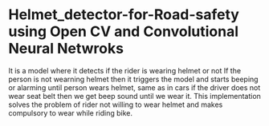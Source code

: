 # Helmet_detector-for-Road-safety using Open CV and Convolutional Neural Netwroks
It is a model where it detects if the rider is wearing helmet or not
If the person is not wearning helmet then it triggers the model and starts beeping or alarming until person wears helmet, same as in cars if the driver does not wear seat belt then we get beep sound until we wear it.
This implementation solves the problem of rider not willing to wear helmet and makes compulsory to wear while riding bike. 
